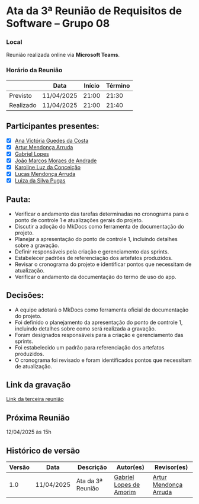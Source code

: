 # Ata da 3ª Reunião de Requisitos de Software – Grupo 08

### Local
Reunião realizada online via **Microsoft Teams**.

### Horário da Reunião
|          | Data       | Início| Término |
|----------|------------|-------|---------|
| Previsto | 11/04/2025 | 21:00 | 21:30   |
| Realizado| 11/04/2025 | 21:00 | 21:40   |

## Participantes presentes:
- [x] [Ana Victória Guedes da Costa](https://github.com/navicg)
- [x] [Artur Mendonça Arruda](https://github.com/ArtyMend07)
- [x] [Gabriel Lopes](https://github.com/BrzGab)
- [x] [João Marcos Moraes de Andrade](https://github.com/JJOAOMARCOSS)
- [x] [Karoline Luz da Conceição](https://github.com/KarolineLuz)
- [x] [Lucas Mendonça Arruda](https://github.com/lucasarruda9)
- [x] [Luiza da Silva Pugas](https://github.com/Luizaxx)

## Pauta:
* Verificar o andamento das tarefas determinadas no cronograma para o ponto de controle 1 e atualizações gerais do projeto.
* Discutir a adoção do MkDocs como ferramenta de documentação do projeto.
* Planejar a apresentação do ponto de controle 1, incluindo detalhes sobre a gravação.
* Definir responsáveis pela criação e gerenciamento das sprints.
* Estabelecer padrões de referenciação dos artefatos produzidos.
* Revisar o cronograma do projeto e identificar pontos que necessitam de atualização.
* Verificar o andamento da documentação do termo de uso do app.

## Decisões:
* A equipe adotará o MkDocs como ferramenta oficial de documentação do projeto.
* Foi definido o planejamento da apresentação do ponto de controle 1, incluindo detalhes sobre como será realizada a gravação.
* Foram designados responsáveis para a criação e gerenciamento das sprints.
* Foi estabelecido um padrão para referenciação dos artefatos produzidos.
* O cronograma foi revisado e foram identificados pontos que necessitam de atualização.

## Link da gravação
[Link da terceira reunião](https://www.youtube.com/watch?v=QyOagQC9pRs)

## Próxima Reunião
12/04/2025 às 15h

## Histórico de versão
| Versão | Data | Descrição | Autor(es) | Revisor(es) |
|--------|------|-----------|-----------|-------------|
| 1.0 | 11/04/2025 | Ata da 3ª Reunião | [Gabriel Lopes de Amorim](https://github.com/BrzGab) | [Artur Mendonça Arruda](https://github.com/ArtyMend07) |